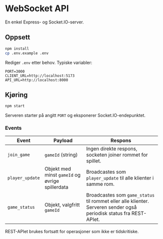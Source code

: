 # WebSocket API

En enkel Express- og Socket.IO-server.

## Oppsett

```bash
npm install
cp .env.example .env
```

Rediger `.env` etter behov. Typiske variabler:

```
PORT=3000
CLIENT_URL=http://localhost:5173
API_URL=http://localhost:8000
```

## Kjøring

```bash
npm start
```

Serveren starter på angitt `PORT` og eksponerer Socket.IO-endepunktet.

### Events

| Event | Payload | Respons |
|-------|---------|---------|
| `join_game` | `gameId` (string) | Ingen direkte respons, socketen joiner rommet for spillet. |
| `player_update` | Objekt med minst `gameId` og øvrige spillerdata | Broadcastes som `player_update` til alle klienter i samme rom. |
| `game_status` | Objekt, valgfritt `gameId` | Broadcastes som `game_status` til rommet eller alle klienter. Serveren sender også periodisk status fra REST-APIet. |

REST-APIet brukes fortsatt for operasjoner som ikke er tidskritiske.
